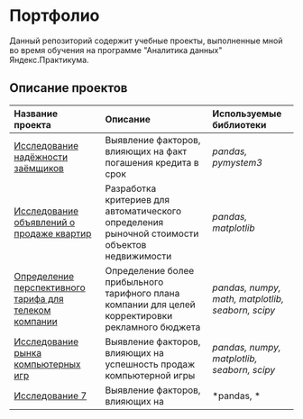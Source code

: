 # Портфолио
Данный репозиторий содержит учебные проекты, выполненные мной во время обучения на программе "Аналитика данных" Яндекс.Практикума.

## Описание проектов

| Название проекта | Описание | Используемые библиотеки | 
| :---------------------- | :---------------------- | :---------------------- |
| [Исследование надёжности заёмщиков](https://github.com/maponomareva/portfolio/tree/main/02_banking_analytics) | Выявление факторов, влияющих на факт погашения кредита в срок | *pandas, pymystem3* |
| [Исследование объявлений о продаже квартир](https://github.com/maponomareva/portfolio/tree/main/03_real_estate_analytics) | Разработка критериев для автоматического определения рыночной стоимости объектов недвижимости | *pandas, matplotlib* |
| [Определение перспективного тарифа для телеком компании](https://github.com/maponomareva/portfolio/tree/main/04_telecom_analytics) | Определение более прибыльного тарифного плана компании для целей корректировки рекламного бюджета | *pandas, numpy, math, matplotlib, seaborn, scipy* |
| [Исследование рынка компьютерных игр](https://github.com/maponomareva/portfolio/tree/main/06_gamedev_analytics) | Выявление факторов, влияющих на успешность продаж компьютерной игры | *pandas, numpy, matplotlib, seaborn, scipy* |
| [Исследование 7](https://github.com/maponomareva/portfolio/tree/main/07_airline_analytics) | Выявление факторов, влияющих на | *pandas, * |
